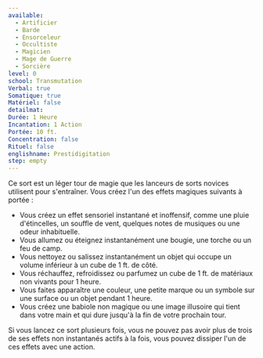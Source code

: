 ```yaml
---
available:
  - Artificier
  - Barde
  - Ensorceleur
  - Occultiste
  - Magicien
  - Mage de Guerre
  - Sorcière
level: 0
school: Transmutation
Verbal: true
Somatique: true
Matériel: false
detailmat:
Durée: 1 Heure
Incantation: 1 Action
Portée: 10 ft.
Concentration: false
Rituel: false
englishname: Prestidigitation
step: empty
---
```

Ce sort est un léger tour de magie que les lanceurs de sorts novices utilisent pour s'entraîner. Vous créez l'un des effets magiques suivants à portée : 

 - Vous créez un effet sensoriel instantané et inoffensif, comme une pluie d'étincelles, un souffle de vent, quelques notes de musiques ou une odeur inhabituelle.
 - Vous allumez ou éteignez instantanément une bougie, une torche ou un feu de camp.
 - Vous nettoyez ou salissez instantanément un objet qui occupe un volume inférieur à un cube de 1 ft. de côté.
 - Vous réchauffez, refroidissez ou parfumez un cube de 1 ft. de matériaux non vivants pour 1 heure.
 - Vous faites apparaître une couleur, une petite marque ou un symbole sur une surface ou un objet pendant 1 heure.
 - Vous créez une babiole non magique ou une image illusoire qui tient dans votre main et qui dure jusqu'à la fin de votre prochain tour.

Si vous lancez ce sort plusieurs fois, vous ne pouvez pas avoir plus de trois de ses effets non instantanés actifs à la fois, vous pouvez dissiper l'un de ces effets avec une action.

